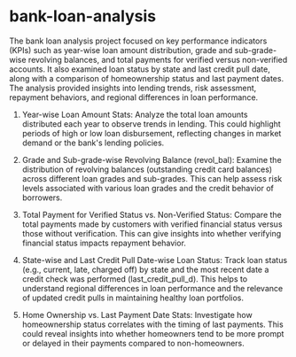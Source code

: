 # bank-loan-analysis
The bank loan analysis project focused on key performance indicators (KPIs) such as year-wise loan amount distribution, grade and sub-grade-wise revolving balances, and total payments for verified versus non-verified accounts. It also examined loan status by state and last credit pull date, along with a comparison of homeownership status and last payment dates. The analysis provided insights into lending trends, risk assessment, repayment behaviors, and regional differences in loan performance. 
1. Year-wise Loan Amount Stats: Analyze the total loan amounts distributed each year to observe trends in lending. This could highlight periods of high or low loan disbursement, reflecting changes in market demand or the bank's lending policies.

2. Grade and Sub-grade-wise Revolving Balance (revol_bal): Examine the distribution of revolving balances (outstanding credit card balances) across different loan grades and sub-grades. This can help assess risk levels associated with various loan grades and the credit behavior of borrowers.

3. Total Payment for Verified Status vs. Non-Verified Status: Compare the total payments made by customers with verified financial status versus those without verification. This can give insights into whether verifying financial status impacts repayment behavior.

4. State-wise and Last Credit Pull Date-wise Loan Status: Track loan status (e.g., current, late, charged off) by state and the most recent date a credit check was performed (last_credit_pull_d). This helps to understand regional differences in loan performance and the relevance of updated credit pulls in maintaining healthy loan portfolios.

5. Home Ownership vs. Last Payment Date Stats: Investigate how homeownership status correlates with the timing of last payments. This could reveal insights into whether homeowners tend to be more prompt or delayed in their payments compared to non-homeowners.
